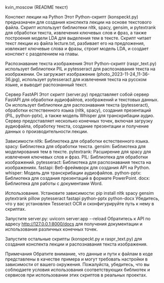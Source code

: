 kvin_moscow (README текст)

Конспект лекции на Python
Этот Python-скрипт (konspeckt.py) предназначен для создания конспекта лекции на основе текстового файла. Скрипт использует библиотеки nltk, spacy, gensim, и pytextrank для обработки текста, извлечения ключевых слов и фраз, а также построения модели LDA для выделения тем в тексте. Скрипт читает текст лекции из файла lecture.txt, разбивает его на предложения, извлекает ключевые слова и фразы, строит модель LDA, и создает конспект с разделением на главы.

Распознавание текста изображения
Этот Python-скрипт (raspr_text.py) использует библиотеки PIL и pytesseract для распознавания текста на изображении. Он загружает изображение (photo_2023-11-24_11-36-36.jpg), использует pytesseract для извлечения текста на русском языке, и выводит распознанный текст.

Сервер FastAPI
Этот скрипт (server.py) представляет собой сервер FastAPI для обработки аудиофайлов, изображений и текстовых данных. Он использует библиотеки для распознавания текста (pytesseract), обработки естественного языка (nltk, spacy), создания презентаций (PIL, python-pptx), а также модель Whisper для транскрибации аудио. Сервер предоставляет несколько конечных точек, включая загрузку аудиофайла, обработку текста, создание презентации и получение данных о производительности лекции.

Зависимости
nltk: Библиотека для обработки естественного языка.
spacy: Библиотека для обработки текста.
gensim: Библиотека для моделирования тем в тексте.
pytextrank: Расширение для spacy для извлечения ключевых слов и фраз.
PIL: Библиотека для обработки изображений.
pytesseract: Библиотека для распознавания текста на изображениях.
fastapi: Веб-фреймворк для создания API на Python.
whisper: Модель для транскрибации аудиофайлов.
python-pptx: Библиотека для создания презентаций в формате PowerPoint.
docx: Библиотека для работы с документами Word.


Использование. Установите зависимости:
pip install nltk spacy gensim pytextrank pillow pytesseract fastapi python-pptx python-docx
Убедитесь, что у вас установлен Tesseract OCR и сконфигурируйте путь к нему в скриптах.

Запустите server.py:
uvicorn server:app --reload
Обратитесь к API по адресу http://127.0.0.1:8000/docs для получения документации и использования различных конечных точек.

Запустите остальные скрипты (konspeckt.py и raspr_text.py) для создания конспекта лекции и распознавания текста изображения.

Примечания
Обратите внимание, что данные и пути к файлам в коде представлены в качестве примера и могут требовать настройки в зависимости от вашего окружения.
Пожалуйста, убедитесь, что вы соблюдаете условия использования соответствующих библиотек и сервисов при использовании этих скриптов в реальных проектах.
